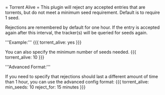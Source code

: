 = Torrent Alive =
This plugin will reject any accepted entries that are torrents, but do not meet a minimum seed requirement. Default is to require 1 seed.

Rejections are remembered by default for one hour. If the entry is accepted again after this interval, the tracker(s) will be queried for seeds again.

'''Example:'''
{{{
torrent_alive: yes
}}}

You can also specify the minimum number of seeds needed.
{{{
torrent_alive: 10
}}}

'''Advanced Format:'''

If you need to specify that rejections should last a different amount of time than 1 hour, you can use the advanced config format:
{{{
torrent_alive:
  min_seeds: 10
  reject_for: 15 minutes
}}}